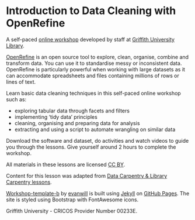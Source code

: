 # Introduction to Data Cleaning with OpenRefine
A self-paced [online workshop](https://griffithunilibrary.github.io/data-cleaning-intro/) developed by staff at [Griffith University Library](https://www.griffith.edu.au/library).

[OpenRefine](https://openrefine.org) is an open source tool to explore, clean, organise, combine and transform data. You can use it to standardise messy or inconsistent data. OpenRefine is particularly powerful when working with large datasets as it can accommodate spreadsheets and files containing millions of rows or lines of text.

Learn basic data cleaning techniques in this self-paced online workshop such as:

- exploring tabular data through facets and filters
- implementing ‘tidy data’ principles
- cleaning, organising and preparing data for analysis
- extracting and using a script to automate wrangling on similar data
    
Download the software and dataset, do activities and watch videos to guide you through the lessons. Give yourself around 2 hours to complete the workshop.

All materials in these lessons are licensed [CC BY](https://creativecommons.org/licenses/by/4.0/).

Content for this lesson was adapted from [Data Carpentry & Library Carpentry lessons](https://carpentries.org/).

[Workshop-template-b](https://github.com/evanwill/workshop-template-b) by [evanwill](https://github.com/evanwill) is built using [Jekyll](https://jekyllrb.com/) on [GitHub Pages](https://pages.github.com/). The site is styled using Bootstrap with FontAwesome icons.

Griffith University - CRICOS Provider Number 00233E.
